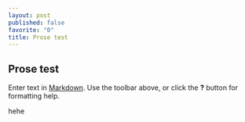 ```yaml
---
layout: post
published: false
favorite: "0"
title: Prose test
---
```



## Prose test

Enter text in [Markdown](http://daringfireball.net/projects/markdown/). Use the toolbar above, or click the **?** button for formatting help.
<!--more-->
hehe
